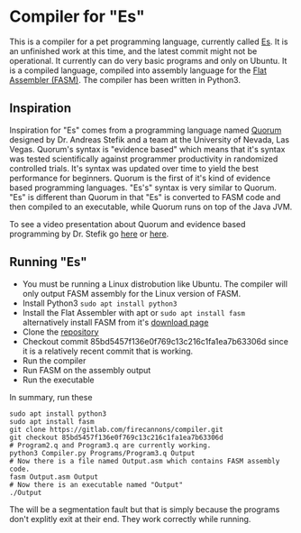 # Compiler for "Es"

This is a compiler for a pet programming language, currently called [Es](https://blazblue.wiki/wiki/Es).  It is an unfinished work at this time, and the latest commit might not be operational.  It currently can do very basic programs and only on Ubuntu.  It is a compiled language, compiled into assembly language for the [Flat Assembler (FASM)](https://flatassembler.net/).  The compiler has been written in Python3.
 
## Inspiration
Inspiration for "Es" comes from a programming language named [Quorum](https://quorumlanguage.com/) designed by Dr. Andreas Stefik and a team at the University of Nevada, Las Vegas.  Quorum's syntax is "evidence based" which means that it's syntax was tested scientifically against programmer productivity in randomized controlled trials.  It's syntax was updated over time to yield the best performance for beginners.  Quorum is the first of it's kind of evidence based programming languages.  "Es's" syntax is very similar to Quorum.  "Es" is different than Quorum in that "Es" is converted to FASM code and then compiled to an executable, while Quorum runs on top of the Java JVM.

To see a video presentation about Quorum and evidence based programming by Dr. Stefik go [here](https://www.youtube.com/watch?v=uEFrE6cgVNY) or [here](https://www.youtube.com/watch?v=VLBSvWZ5VuQ).

## Running "Es"
- You must be running a Linux distrobution like Ubuntu.  The compiler will only output FASM assembly for the Linux version of FASM.
- Install Python3 `sudo apt install python3`
- Install the Flat Assembler with apt or `sudo apt install fasm`<br>alternatively install FASM from it's [download page](https://www.youtube.com/watch?v=VLBSvWZ5VuQ)
- Clone the [repository](https://gitlab.com/firecannons/compiler.git)
- Checkout commit 85bd5457f136e0f769c13c216c1fa1ea7b63306d since it is a relatively recent commit that is working.
- Run the compiler
- Run FASM on the assembly output
- Run the executable

In summary, run these
```
sudo apt install python3
sudo apt install fasm
git clone https://gitlab.com/firecannons/compiler.git
git checkout 85bd5457f136e0f769c13c216c1fa1ea7b63306d
# Program2.q and Program3.q are currently working.
python3 Compiler.py Programs/Program3.q Output
# Now there is a file named Output.asm which contains FASM assembly code.
fasm Output.asm Output
# Now there is an executable named "Output"
./Output
```
The will be a segmentation fault but that is simply because the programs don't explitly exit at their end.  They work correctly while running.